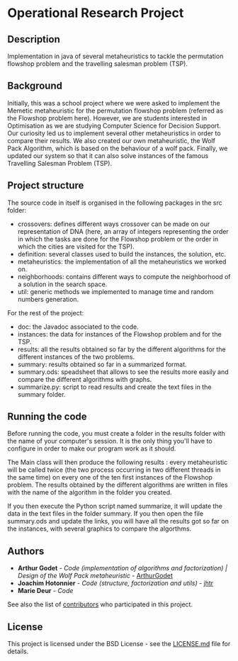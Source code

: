 # Operational Research Project

## Description

Implementation in java of several metaheuristics to tackle the permutation flowshop problem and the travelling salesman problem (TSP).

## Background

Initially, this was a school project where we were asked to implement the Memetic metaheuristic for the permutation flowshop problem (referred as the Flowshop problem here).
However, we are students interested in Optimisation as we are studying Computer Science for Decision Support.
Our curiosity led us to implement several other metaheuristics in order to compare their results.
We also created our own metaheuristic, the Wolf Pack Algorithm, which is based on the behaviour of a wolf pack.
Finally, we updated our system so that it can also solve instances of the famous Travelling Salesman Problem (TSP).

## Project structure

The source code in itself is organised in the following packages in the src folder:
* crossovers: defines different ways crossover can be made on our representation of DNA (here, an array of integers representing the order in which the tasks are done for the Flowshop problem or the order in which the cities are visited for the TSP).
* definition: several classes used to build the instances, the solution, etc.
* metaheuristics: the implementation of all the metaheuristics we worked on.
* neighborhoods: contains different ways to compute the neighborhood of a solution in the search space.
* util: generic methods we implemented to manage time and random numbers generation.

For the rest of the project:
* doc: the Javadoc associated to the code.
* instances: the data for instances of the Flowshop problem and for the TSP.
* results: all the results obtained so far by the different algorithms for the different instances of the two problems.
* summary: results obtained so far in a summarized format.
* summary.ods: speadsheet that allows to see the results more easily and compare the different algorithms with graphs.
* summarize.py: script to read results and create the text files in the summary folder.

## Running the code

Before running the code, you must create a folder in the results folder with the name of your computer's session. It is the only thing you'll have to configure in order to make our program work as it should.

The Main class will then produce the following results : every metaheuristic will be called twice (the two process occurring in two different threads in the same time) on every one of the ten first instances of the Flowshop problem. The results obtained by the different algorithms are written in files with the name of the algorithm in the folder you created. 

If you then execute the Python script named summarize, it will update the data in the text files in the folder summary. If you then open the file summary.ods and update the links, you will have all the results got so far on the instances, with several graphics to compare the algorthms.

## Authors

* **Arthur Godet** - *Code (implementation of algorithms and factorization) | Design of the Wolf Pack metaheuristic* - [ArthurGodet](https://github.com/ArthurGodet)
* **Joachim Hotonnier** - *Code (structure, factorization and utils)* - [jhtr](https://github.com/jhtr)
* **Marie Deur** - *Code*

See also the list of [contributors](https://github.com/your/project/contributors) who participated in this project.

## License

This project is licensed under the BSD License - see the [LICENSE.md](LICENSE.md) file for details.
    